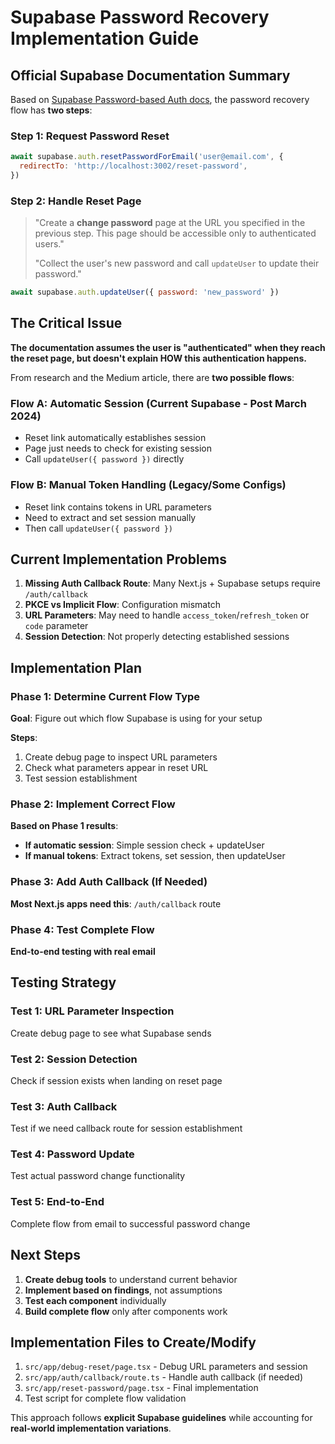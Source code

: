 # Supabase Password Recovery Implementation Guide

## Official Supabase Documentation Summary

Based on [Supabase Password-based Auth docs](https://supabase.com/docs/guides/auth/passwords#resetting-a-password), the password recovery flow has **two steps**:

### Step 1: Request Password Reset
```javascript
await supabase.auth.resetPasswordForEmail('user@email.com', {
  redirectTo: 'http://localhost:3002/reset-password',
})
```

### Step 2: Handle Reset Page
> "Create a **change password** page at the URL you specified in the previous step. This page should be accessible only to authenticated users."
> 
> "Collect the user's new password and call `updateUser` to update their password."

```javascript
await supabase.auth.updateUser({ password: 'new_password' })
```

## The Critical Issue

**The documentation assumes the user is "authenticated" when they reach the reset page, but doesn't explain HOW this authentication happens.**

From research and the Medium article, there are **two possible flows**:

### Flow A: Automatic Session (Current Supabase - Post March 2024)
- Reset link automatically establishes session
- Page just needs to check for existing session
- Call `updateUser({ password })` directly

### Flow B: Manual Token Handling (Legacy/Some Configs)
- Reset link contains tokens in URL parameters
- Need to extract and set session manually
- Then call `updateUser({ password })`

## Current Implementation Problems

1. **Missing Auth Callback Route**: Many Next.js + Supabase setups require `/auth/callback`
2. **PKCE vs Implicit Flow**: Configuration mismatch
3. **URL Parameters**: May need to handle `access_token`/`refresh_token` or `code` parameter
4. **Session Detection**: Not properly detecting established sessions

## Implementation Plan

### Phase 1: Determine Current Flow Type
**Goal**: Figure out which flow Supabase is using for your setup

**Steps**:
1. Create debug page to inspect URL parameters
2. Check what parameters appear in reset URL
3. Test session establishment

### Phase 2: Implement Correct Flow
**Based on Phase 1 results**:
- **If automatic session**: Simple session check + updateUser
- **If manual tokens**: Extract tokens, set session, then updateUser

### Phase 3: Add Auth Callback (If Needed)
**Most Next.js apps need this**: `/auth/callback` route

### Phase 4: Test Complete Flow
**End-to-end testing with real email**

## Testing Strategy

### Test 1: URL Parameter Inspection
Create debug page to see what Supabase sends

### Test 2: Session Detection
Check if session exists when landing on reset page

### Test 3: Auth Callback
Test if we need callback route for session establishment

### Test 4: Password Update
Test actual password change functionality

### Test 5: End-to-End
Complete flow from email to successful password change

## Next Steps

1. **Create debug tools** to understand current behavior
2. **Implement based on findings**, not assumptions
3. **Test each component** individually
4. **Build complete flow** only after components work

## Implementation Files to Create/Modify

1. `src/app/debug-reset/page.tsx` - Debug URL parameters and session
2. `src/app/auth/callback/route.ts` - Handle auth callback (if needed)
3. `src/app/reset-password/page.tsx` - Final implementation
4. Test script for complete flow validation

This approach follows **explicit Supabase guidelines** while accounting for **real-world implementation variations**.